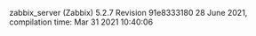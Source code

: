 zabbix_server (Zabbix) 5.2.7
Revision 91e8333180 28 June 2021, compilation time: Mar 31 2021 10:40:06
